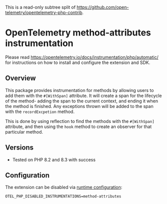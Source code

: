 This is a read-only subtree split of https://github.com/open-telemetry/opentelemetry-php-contrib.

# OpenTelemetry method-attributes instrumentation

Please read https://opentelemetry.io/docs/instrumentation/php/automatic/ for instructions on how to
install and configure the extension and SDK.

## Overview

This package provides instrumentation for methods by allowing users to add them with the `#[WithSpan]` attribute.
It will create a span for the lifecycle of the method- adding the span to the current context, and ending it when the
method is finished. Any exceptions thrown will be added to the span with the `recordExcpetion` method.

This is done by using reflection to find the methods with the `#[WithSpan]` attribute, and then using the `hook` method
to create an observer for that particular method.


## Versions

* Tested on PHP 8.2 and 8.3 with success

## Configuration

The extension can be disabled
via [runtime configuration](https://opentelemetry.io/docs/instrumentation/php/sdk/#configuration):

```shell
OTEL_PHP_DISABLED_INSTRUMENTATIONS=method-attributes
```
